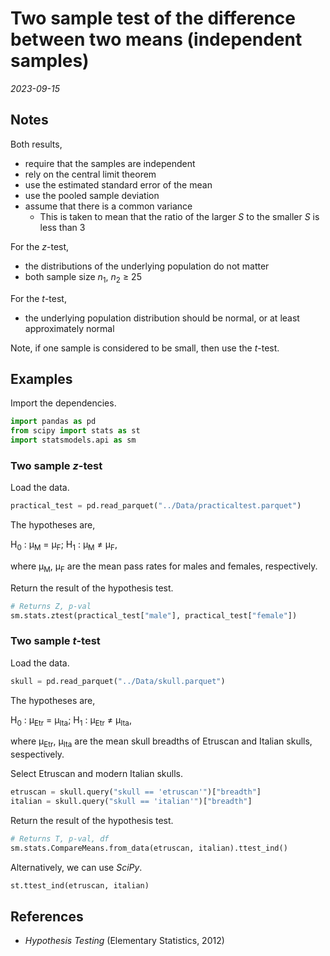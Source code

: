 
# Two sample test of the difference between two means (independent samples)

*2023-09-15*

## Notes

Both results,

- require that the samples are independent
- rely on the central limit theorem
- use the estimated standard error of the mean
- use the pooled sample deviation
- assume that there is a common variance
  - This is taken to mean that the ratio of the larger *S* to the smaller *S* is less than 3

For the *z*-test,

- the distributions of the underlying population do not matter
- both sample size *n*<sub>1</sub>, *n*<sub>2</sub> ≥ 25

For the *t*-test,

- the underlying population distribution should be normal, or at least approximately normal

Note, if one sample is considered to be small, then use the *t*-test.

## Examples

Import the dependencies.

```python
import pandas as pd
from scipy import stats as st
import statsmodels.api as sm
```

### Two sample *z*-test

Load the data.

```python
practical_test = pd.read_parquet("../Data/practicaltest.parquet")
```

The hypotheses are,

H<sub>0</sub> : μ<sub>M</sub> = μ<sub>F</sub>;
H<sub>1</sub> : μ<sub>M</sub> ≠ μ<sub>F</sub>,

where μ<sub>M</sub>, μ<sub>F</sub> are the mean pass rates for males and females, respectively.

Return the result of the hypothesis test.

```python
# Returns Z, p-val
sm.stats.ztest(practical_test["male"], practical_test["female"])
```

### Two sample *t*-test

Load the data.

```python
skull = pd.read_parquet("../Data/skull.parquet")
```

The hypotheses are,

H<sub>0</sub> : μ<sub>Etr</sub> = μ<sub>Ita</sub>;
H<sub>1</sub> : μ<sub>Etr</sub> ≠ μ<sub>Ita</sub>,

where μ<sub>Etr</sub>, μ<sub>Ita</sub> are the mean skull breadths of Etruscan and Italian skulls, sespectively.

Select Etruscan and modern Italian skulls.

```python
etruscan = skull.query("skull == 'etruscan'")["breadth"]
italian = skull.query("skull == 'italian'")["breadth"]
```

Return the result of the hypothesis test.

```python
# Returns T, p-val, df
sm.stats.CompareMeans.from_data(etruscan, italian).ttest_ind()
```

Alternatively, we can use *SciPy*.

```python
st.ttest_ind(etruscan, italian)
```

## References

- *Hypothesis Testing* (Elementary Statistics, 2012)
